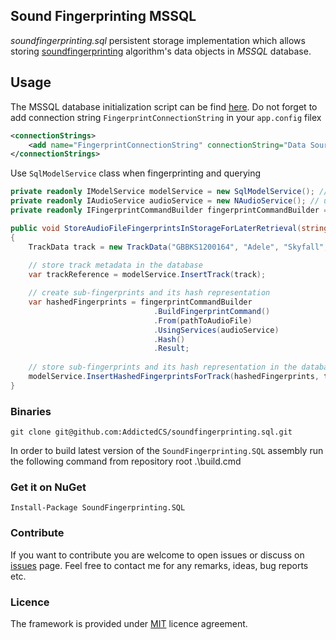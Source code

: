 ## Sound Fingerprinting MSSQL
_soundfingerprinting.sql_ persistent storage implementation which allows storing [soundfingerprinting](https://github.com/AddictedCS/soundfingerprinting) algorithm's data objects in _MSSQL_ database. 
## Usage
The MSSQL database initialization script can be find [here](src/Scripts/DBScript.sql). Do not forget to add connection string `FingerprintConnectionString` in your `app.config` filex
```xml
<connectionStrings>
    <add name="FingerprintConnectionString" connectionString="Data Source=(local);Initial Catalog=FingerprintsDb;Integrated Security=True; Connection Timeout=15;" providerName="System.Data.SqlClient"/>
</connectionStrings>
```
Use `SqlModelService` class when fingerprinting and querying
```csharp
private readonly IModelService modelService = new SqlModelService(); // SQL back end
private readonly IAudioService audioService = new NAudioService(); // use NAudio audio processing library
private readonly IFingerprintCommandBuilder fingerprintCommandBuilder = new FingerprintCommandBuilder();

public void StoreAudioFileFingerprintsInStorageForLaterRetrieval(string pathToAudioFile)
{
    TrackData track = new TrackData("GBBKS1200164", "Adele", "Skyfall", "Skyfall", 2012, 290);
	
    // store track metadata in the database
    var trackReference = modelService.InsertTrack(track);

    // create sub-fingerprints and its hash representation
    var hashedFingerprints = fingerprintCommandBuilder
                                .BuildFingerprintCommand()
                                .From(pathToAudioFile)
                                .UsingServices(audioService)
                                .Hash()
                                .Result;
								
    // store sub-fingerprints and its hash representation in the database 
    modelService.InsertHashedFingerprintsForTrack(hashedFingerprints, trackReference); // insert in SQL backend
}
```
### Binaries
    git clone git@github.com:AddictedCS/soundfingerprinting.sql.git
In order to build latest version of the `SoundFingerprinting.SQL` assembly run the following command from repository root
    .\build.cmd
### Get it on NuGet
    Install-Package SoundFingerprinting.SQL
	
### Contribute
If you want to contribute you are welcome to open issues or discuss on [issues](https://github.com/AddictedCS/soundfingerprinting/issues) page. Feel free to contact me for any remarks, ideas, bug reports etc. 

### Licence
The framework is provided under [MIT](https://opensource.org/licenses/MIT) licence agreement.
